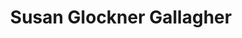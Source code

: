 ---
layout: layouts/profile.liquid
title: Susan Glockner Gallagher
id: susan_glockner_gallagher
prefix: 
first: Susan
middle: Glockner
last: Gallagher
suffix: 
currentTitle: President & CEO
currentOrg: Bravanti
bio: Driving profitable growth strategically | Unique blend of people leadership skills and financial acumen<br /><br />Big 4 Accounting Firm Partner— Forensic Accounting &amp; Business Development<br /><br />SELECT BOARD EXPERIENCE<br /><br />DOSE MEDIA, a private equity backed media company; 2019 – present<br /><br />Board Director&#58; re-energized company with prudent counsel resulting in new management and growth goals.<br /><br />BRAVANTI, (Formerly BPI group) a leadership talent consultancy with a global footprint; 2016– present<br /><br />Board Bravanti&#58; Led management buyout of this U.S. subsidiary, formerly named BPI Group U.S.<br /><br />Board Director, Bravanti.; 2016 – 2019; Board Director, BPI Group S.A., Paris, France; 2018 – 2019&#58; Established strategy to divest of Spain, and U.S. subsidiaries to focus growth within France and Europe.<br /><br />MERCY HOSPITAL &amp; HEALTH SYSTEM, first hospital in Chicago established in 1852, seven locations, 2004 – present. Board Chair, 2013 - present. Board Director, Mercy Hospital &amp; Health System, 2004 – present. &#58; Led Strategic Committee, Executive Committee, and Search Committee for new CEO. Led through an active shooter incident and Pandemic. Sold hospital system 2021.<br /><br />THE CHICAGO NETWORK, an organization of Chicago’s most influential women leaders, 2002 – present<br /><br />Chair, 2018 – 2019 Board Director, 2017 - 2020; Vice Chair, 2017- 2018 Led selection of new CEO<br /><br />CORPORATE STRATEGIC EXPERIENCE<br /><br />BRAVANTI, Chicago, IL (Formerly BPI group) 2016 – present<br /><br />CEO and President, Bravanti (management buyout of BPI GROUP U.S in 2019. and rebranded in 2021), 2019 - present<br /><br />Leading 200 personnel and 30 partner organizations globally with full P&amp;L and budget responsibility.<br /><br />· Spearheaded recent management buyout, securing external investors, including a family office.<br /><br />CEO and President; International Management Team Member, BPI GROUP U.S., LLC, 2016 – 2019<br /><br />Responsible for U.S. operations, managed a team of 200 with 10 direct reports; reported to global CEO in Paris, France.<br /><br />· Increased EBITDA 80% first year and 160% in three years to deliver the best U.S. results in 15 years.<br /><br />PATINA SOLUTIONS, Chicago, IL 2013 – 2016<br /><br />A consulting firm for interim executive/management/advisory positions<br /><br />Chief Operating Officer and Executive Vice President<br /><br />With full P&amp;L responsibility for Firm, oversaw 13 offices and 6 Managing Partners, and worked with Founder/CEO.<br /><br />· Increased revenue by 150%—Firm named an Inc. 5000 fastest-growing private company in America for four straight years.<br /><br />TRUE PARTNERS CONSULTING, Chicago, IL 2010 – 2013<br /><br />A private equity backed tax consulting startup firm<br /><br />Chief Operating Officer and Managing Director<br /><br />With full P&amp;L responsibility for Firm’s five regions, oversight for six Regional Managing Directors, HR/IT, nine offices, 200 employees&#58; reignited growth by aligning partners, revenue, and profitability improvements that drove EBITDA increases.<br /><br />· Achieved Chicago office turnaround with 138% YOY EBITDA increase in 2012; grew revenue by 44% in two years.<br /><br />HURON CONSULTING GROUP, Chicago, IL 2002 – 2010<br /><br />Private equity backed spin off of Arthur Andersen’s consulting groups&#58; a NASDAQ-listed firm in two years<br /><br />Managing Director, Chicago; Executive Committee Member<br /><br />One of 25 Managing Directors/Founders.<br /><br />· Led company growth from startup to $200M in two years that resulted in Firm going public and continuing to $650M in revenues in eight years with 2,000 employees in 10 offices.<br /><br />ARTHUR ANDERSEN&#58; - 22-year career. Promoted to Partner, Forensic Accounting, Chicago Office Client Relationships
linkedin: linkedin.com/in/susangallagher2013
tiktok: 
twitter: 
aboutme: 
insta: 
orgURL: 
snapchat: 
personalURL: 
smallHeadshotURL: assets/images/headshots/
originalHeadshotURL: assets/images/headshots/
tags-experience: 
 - B2B
 - Corporate Development
 - Governance
 - HR / Human Resources
 - International
 - Marketing
 - P&L&#58; $0-$500M
 - Private Companies
 - Transformational and Growth
 - Accounting
 - B2B
 - Business Development
 - Corporate Development
 - DEI
 - Global
 - Governance
 - HR / Human Resources
 - International
 - Mergers & Acquisitions
 - Marketing
 - P&L&#58; $0-$500M
 - Private Companies
 - Transformational and Growth
 - Turnaround
tags-current-industries: 
 - Consulting
 - Hospitals
tags-current-position: 
 - CEO / Chief Executive Officer
 - Chairman
tags-past-industries: 
 - Accounting
 - Consulting
 - Hospitals
tags-past-position: 
 - CEO / Chief Executive Officer
 - Founder
 - Partner
 - President
tags-current-board-service: 
    - Corporate Private
    - Nonprofit
tags-past-board-service: 
    - Nonprofit
boards-current-corporate-private: 
 - Bravanti, member
 - Dose, member
boards-current-corporate-public: 
boards-current-nonprofit: 
 - Mercy Hospital and Health System, Chariman
boards-current-privateequity: 
boards-current-spac: 
boards-current-vc: 
boards-past-corporate-private: 
boards-past-corporate-public: 
boards-past-nonprofit: 
 - Boys & Girls Clubs of Chicago, Chairman, Governance, various committees
 - American Red Cross of Greater Chicago, various committees
 - Erickson Insititute, Audit committee
boards-past-privateequity: 
boards-past-spac: 
boards-past-vc: 
---